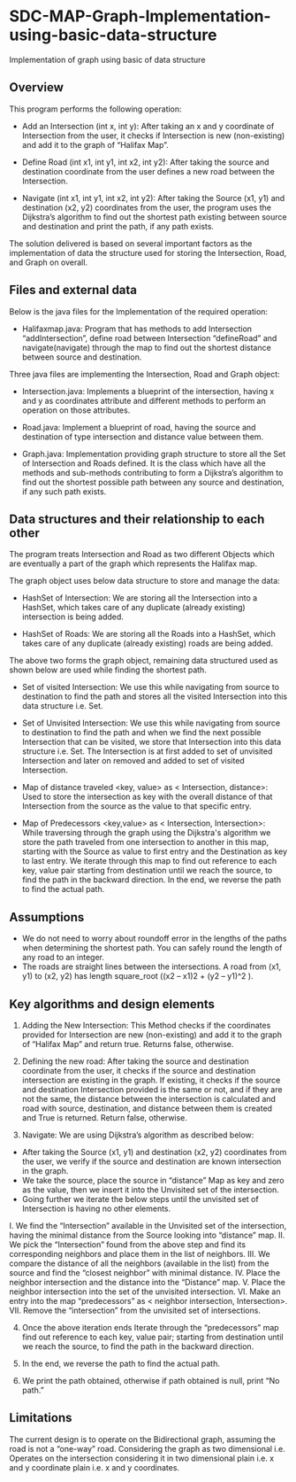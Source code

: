 # SDC-MAP-Graph-Implementation-using-basic-data-structure
Implementation of graph using basic of data structure

## Overview
 
This program performs the following operation:
 
* Add an Intersection (int x, int y): 
After taking an x and y coordinate of Intersection from the user, it checks if Intersection is new (non-existing) and add it to the graph of “Halifax Map”.
 
* Define Road (int x1, int y1, int x2, int y2):
After taking the source and destination coordinate from the user defines a new road between the Intersection.
 
* Navigate (int x1, int y1, int x2, int y2):
After taking the Source (x1, y1) and destination (x2, y2) coordinates from the user, the program uses the Dijkstra’s algorithm to find out the shortest path existing between source and destination and print the path, if any path exists.
 
 
The solution delivered is based on several important factors as the implementation of data the structure used for storing the Intersection, Road, and Graph on overall.
 
 
## Files and external data
 
Below is the java files for the Implementation of the required operation:
 
- Halifaxmap.java:  Program that has methods to add Intersection “addIntersection”, define road between Intersection “defineRoad” and navigate(navigate) through the map to find out the shortest distance between source and destination.
 
 
Three java files are implementing the Intersection, Road and Graph object:
 
- Intersection.java: Implements a blueprint of the intersection, having x and y as coordinates attribute and different methods to perform an operation on those attributes.
 
- Road.java: Implement a blueprint of road, having the source and destination of type intersection and distance value between them.
 
- Graph.java: Implementation providing graph structure to store all the Set of Intersection and Roads defined. It is the class which have all the methods and sub-methods contributing to form a Dijkstra’s algorithm to find out the shortest possible path between any source and destination, if any such path exists.
 
 
## Data structures and their relationship to each other
 
The program treats Intersection and Road as two different Objects which are    eventually a part of the graph which represents the Halifax map.
 
The graph object uses below data structure to store and manage the data:

* HashSet of Intersection: We are storing all the Intersection into a HashSet, which takes care of any duplicate (already existing) intersection is being added.

* HashSet of Roads: We are storing all the Roads into a HashSet, which takes care of any duplicate (already existing) roads are being added.
         
The above two forms the graph object, remaining data structured used as shown below are used while finding the shortest path.
 
* Set of visited Intersection: We use this while navigating from source to destination to find the path and stores all the visited Intersection into this data structure i.e. Set<Intersection>.
           
* Set of Unvisited Intersection: We use this while navigating from source to destination to find the path and when we find the next possible Intersection that can be visited, we store that Intersection into this data structure i.e. Set<Intersection>.
The Intersection is at first added to set of unvisited Intersection and later on removed and added to set of visited Intersection.
 
* Map of distance traveled <key, value> as < Intersection, distance>: Used to store the intersection as key with the overall distance of that Intersection from the source as the value to that specific entry.
 
* Map of Predecessors <key,value> as < Intersection, Intersection>: While traversing through the graph using the Dijkstra's algorithm we store the path traveled from one intersection to another in this map, starting with the Source as value to first entry and the Destination as key to last entry.
We iterate through this map to find out reference to each key, value pair starting from destination until we reach the source, to find the path in the backward direction. In the end, we reverse the path to find the actual path.
 
 
## Assumptions
 
- We do not need to worry about roundoff error in the lengths of the paths when determining the shortest path.  You can safely round the length of any road to an integer. 
- The roads are straight lines between the intersections.  A road from (x1, y1) to (x2, y2) has length square_root ((x2 – x1)2 + (y2 – y1)^2 ).
 

## Key algorithms and design elements
 
1. Adding the New Intersection: This Method checks if the coordinates provided for Intersection are new (non-existing) and add it to the graph of “Halifax Map” and return true. Returns false, otherwise.
 
2. Defining the new road: After taking the source and destination coordinate from the user, it checks if the source and destination intersection are existing in the graph. If existing, it checks if the source and destination Intersection provided is the same or not, and if they are not the same, the distance between the intersection is calculated and road with source, destination, and distance between them is created and True is returned. Return false, otherwise.
 
3. Navigate: We are using Dijkstra’s algorithm as described below:
 
* After taking the Source (x1, y1) and destination (x2, y2) coordinates from the user, we verify if the source and destination are known intersection in the graph.
* We take the source, place the source in “distance” Map as key and zero as the value, then we insert it into the Unvisited set of the intersection. 
* Going further we iterate the below steps until the unvisited set of Intersection is having no other elements.
 
I.    We find the “Intersection” available in the Unvisited set of the intersection, having the minimal distance from the Source looking into “distance” map.
II.    We pick the “Intersection” found from the above step and find its       corresponding neighbors and place them in the list of neighbors.
III.   We compare the distance of all the neighbors (available in the list) from the source and find the “closest neighbor” with minimal distance.
IV.   Place the neighbor intersection and the distance into the “Distance” map.
V.    Place the neighbor intersection into the set of the unvisited intersection.
VI.   Make an entry into the map “predecessors” as < neighbor intersection, Intersection>.
VII.   Remove the “intersection” from the unvisited set of intersections.
 
4. Once the above iteration ends Iterate through the “predecessors” map 
find out reference to each key, value pair; starting from destination until we reach the source, to find the path in the backward direction. 
 
5. In the end, we reverse the path to find the actual path.
 
6. We print the path obtained, otherwise if path obtained is null, print “No path.”
 
 
## Limitations
 
The current design is to operate on the Bidirectional graph, assuming the road is not a “one-way” road.
Considering the graph as two dimensional i.e. Operates on the intersection considering it in two dimensional plain i.e. x and y coordinate
 plain i.e. x and y coordinates.
